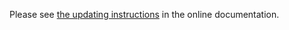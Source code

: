 Please see [the updating instructions](https://doc.znuny.org/manual/releases/installupdate/update.html#update-to-6-2) in the online documentation.
